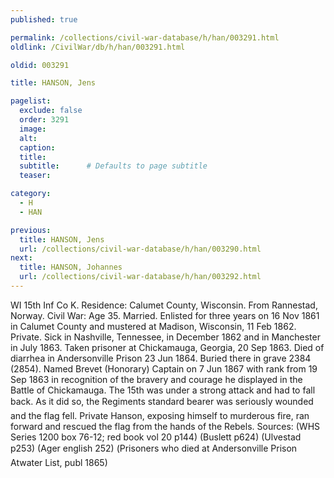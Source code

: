 ```yaml
---
published: true

permalink: /collections/civil-war-database/h/han/003291.html
oldlink: /CivilWar/db/h/han/003291.html

oldid: 003291

title: HANSON, Jens

pagelist:
  exclude: false
  order: 3291
  image: 
  alt:
  caption:
  title:
  subtitle:      # Defaults to page subtitle
  teaser:

category: 
  - H 
  - HAN

previous:
  title: HANSON, Jens
  url: /collections/civil-war-database/h/han/003290.html  
next:
  title: HANSON, Johannes
  url: /collections/civil-war-database/h/han/003292.html   
---
```

WI 15th Inf Co K. Residence: Calumet County, Wisconsin. From Rannestad, Norway. Civil War: Age 35. Married. Enlisted for three years on 16 Nov 1861 in Calumet County and mustered at Madison, Wisconsin, 11 Feb 1862. Private. Sick in Nashville, Tennessee, in December 1862 and in Manchester in July 1863. Taken prisoner at Chickamauga, Georgia, 20 Sep 1863. Died of diarrhea in Andersonville Prison 23 Jun 1864. Buried there in grave 2384 (2854). Named Brevet (Honorary) Captain on 7 Jun 1867 with rank from 19 Sep 1863 in recognition of the bravery and courage he displayed in the Battle of Chickamauga. The 15th was under a strong attack and had to fall back. As it did so, the Regiment&#146;s standard bearer was seriously wounded and the flag fell. Private Hanson, exposing himself to murderous fire, ran forward and rescued the flag from the hands of the Rebels. Sources: (WHS Series 1200 box 76-12; red book vol 20 p144) (Buslett p624) (Ulvestad p253) (Ager english 252) (&#147;Prisoners who died at Andersonville Prison&#148; Atwater List, publ 1865)